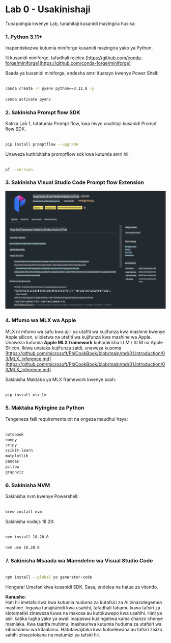 # **Lab 0 - Usakinishaji**

Tunapoingia kwenye Lab, tunahitaji kusanidi mazingira husika:

### **1. Python 3.11+**

Inapendekezwa kutumia miniforge kusanidi mazingira yako ya Python.

Ili kusanidi miniforge, tafadhali rejelea [https://github.com/conda-forge/miniforge](https://github.com/conda-forge/miniforge)

Baada ya kusanidi miniforge, endesha amri ifuatayo kwenye Power Shell:

```bash

conda create -n pyenv python==3.11.8 -y

conda activate pyenv

```

### **2. Sakinisha Prompt flow SDK**

Katika Lab 1, tutatumia Prompt flow, kwa hivyo unahitaji kusanidi Prompt flow SDK.

```bash

pip install promptflow --upgrade

```

Unaweza kuthibitisha promptflow sdk kwa kutumia amri hii:

```bash

pf --version

```

### **3. Sakinisha Visual Studio Code Prompt flow Extension**

![pf](../../../../../../../../../translated_images/pf_ext.fa065f22e1ee3e67157662d8be5241f346ddd83744045e3406d92b570e8d8b36.sw.png)

### **4. Mfumo wa MLX wa Apple**

MLX ni mfumo wa safu kwa ajili ya utafiti wa kujifunza kwa mashine kwenye Apple silicon, ulioletwa na utafiti wa kujifunza kwa mashine wa Apple. Unaweza kutumia **Apple MLX framework** kuharakisha LLM / SLM na Apple Silicon. Ikiwa unataka kujifunza zaidi, unaweza kusoma [https://github.com/microsoft/PhiCookBook/blob/main/md/01.Introduction/03/MLX_Inference.md](https://github.com/microsoft/PhiCookBook/blob/main/md/01.Introduction/03/MLX_Inference.md).

Sakinisha Maktaba ya MLX framework kwenye bash:

```bash

pip install mlx-lm

```

### **5. Maktaba Nyingine za Python**

Tengeneza faili requirements.txt na ongeza maudhui haya:

```txt

notebook
numpy 
scipy 
scikit-learn 
matplotlib 
pandas 
pillow 
graphviz

```

### **6. Sakinisha NVM**

Sakinisha nvm kwenye Powershell:

```bash

brew install nvm

```

Sakinisha nodejs 18.20:

```bash

nvm install 18.20.0

nvm use 18.20.0

```

### **7. Sakinisha Msaada wa Maendeleo wa Visual Studio Code**

```bash

npm install --global yo generator-code

```

Hongera! Umefanikiwa kusanidi SDK. Sasa, endelea na hatua za vitendo.

**Kanusho**:  
Hati hii imetafsiriwa kwa kutumia huduma za kutafsiri za AI zinazotegemea mashine. Ingawa tunajitahidi kwa usahihi, tafadhali fahamu kuwa tafsiri za kiotomatiki zinaweza kuwa na makosa au kutokuwepo kwa usahihi. Hati ya asili katika lugha yake ya awali inapaswa kuzingatiwa kama chanzo chenye mamlaka. Kwa taarifa muhimu, inashauriwa kutumia huduma za utafsiri wa kibinadamu wa kitaalamu. Hatutawajibika kwa kutoelewana au tafsiri zisizo sahihi zinazotokana na matumizi ya tafsiri hii.